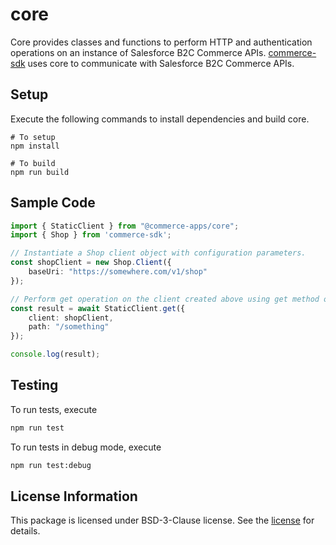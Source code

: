 # core

Core provides classes and functions to perform HTTP and authentication operations on an instance of Salesforce B2C Commerce APIs. [commerce-sdk](https://github.com/SalesforceCommerceCloud/commerce-sdk/tree/master/packages/generator) uses core to communicate with Salesforce B2C Commerce APIs.

## Setup

Execute the following commands to install dependencies and build core.

    # To setup
    npm install

    # To build
    npm run build

## Sample Code

```typescript
import { StaticClient } from "@commerce-apps/core";
import { Shop } from 'commerce-sdk';

// Instantiate a Shop client object with configuration parameters.
const shopClient = new Shop.Client({
    baseUri: "https://somewhere.com/v1/shop"
});

// Perform get operation on the client created above using get method of StaticClient
const result = await StaticClient.get({
    client: shopClient, 
    path: "/something"
});

console.log(result);
```

## Testing

To run tests, execute
```bash
npm run test
```
To run tests in debug mode, execute
```bash
npm run test:debug
```

## License Information
This package is licensed under BSD-3-Clause license. See the [license](https://github.com/SalesforceCommerceCloud/commerce-sdk/blob/master/packages/core/LICENSE.txt) for details.